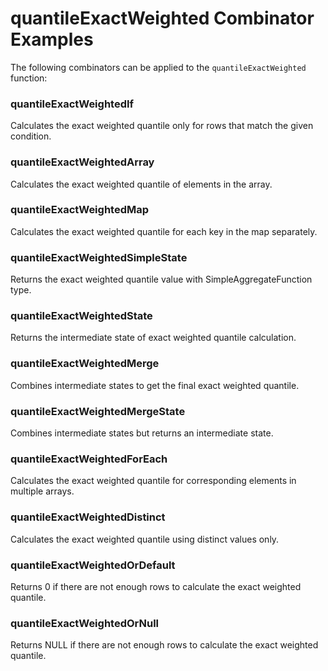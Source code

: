# quantileExactWeighted Combinator Examples

The following combinators can be applied to the `quantileExactWeighted` function:

### quantileExactWeightedIf
Calculates the exact weighted quantile only for rows that match the given condition.

### quantileExactWeightedArray
Calculates the exact weighted quantile of elements in the array.

### quantileExactWeightedMap
Calculates the exact weighted quantile for each key in the map separately.

### quantileExactWeightedSimpleState
Returns the exact weighted quantile value with SimpleAggregateFunction type.

### quantileExactWeightedState
Returns the intermediate state of exact weighted quantile calculation.

### quantileExactWeightedMerge
Combines intermediate states to get the final exact weighted quantile.

### quantileExactWeightedMergeState
Combines intermediate states but returns an intermediate state.

### quantileExactWeightedForEach
Calculates the exact weighted quantile for corresponding elements in multiple arrays.

### quantileExactWeightedDistinct
Calculates the exact weighted quantile using distinct values only.

### quantileExactWeightedOrDefault
Returns 0 if there are not enough rows to calculate the exact weighted quantile.

### quantileExactWeightedOrNull
Returns NULL if there are not enough rows to calculate the exact weighted quantile. 